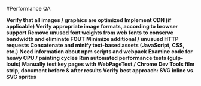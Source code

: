 #Performance QA

**Verify that all images / graphics are optimized**
**Implement CDN (if applicable)**
**Verify appropriate image formats, according to browser support**
**Remove unused font weights from web fonts to conserve bandwidth and eliminate FOUT**
**Minimize additional / unusued HTTP requests**
**Concatenate and minify text-based assets (JavaScript, CSS, etc.)**
**Need information about npm scripts and webpack**
**Examine code for heavy CPU / painting cycles**
**Run automated performance tests (gulp-louis)**
**Manually test key pages with WebPageTest / Chrome Dev Tools film strip, document before & after results**
**Verify best approach: SVG inline vs. SVG sprites**